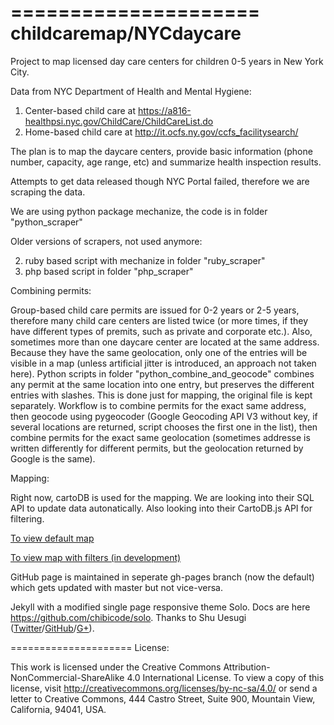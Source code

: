=====================
childcaremap/NYCdaycare
=====================
Project to map licensed day care centers for children 0-5 years in New York City.

Data from NYC Department of Health and Mental Hygiene:

1. Center-based child care at https://a816-healthpsi.nyc.gov/ChildCare/ChildCareList.do
2. Home-based child care at http://it.ocfs.ny.gov/ccfs_facilitysearch/

The plan is to map the daycare centers, provide basic information (phone number, capacity, age range, etc) and summarize health inspection results.

Attempts to get data released though NYC Portal failed, therefore we are scraping the data.

We are using python package mechanize, the code is in folder "python_scraper"

Older versions of scrapers, not used anymore:
  
2. ruby based script with mechanize in folder "ruby_scraper"
3. php based script in folder "php_scraper"

Combining permits:

Group-based child care permits are issued for 0-2 years or 2-5 years, therefore many child care centers are listed twice (or more times, if they have different types of premits, such as private and corporate etc.). Also, sometimes more than one daycare center are located at the same address. Because they have the same geolocation, only one of the entries will be visible in a map (unless artificial jitter is introduced, an approach not taken here). Python scripts in folder "python_combine_and_geocode" combines any permit at the same location into one entry, but preserves the different entries with slashes. This is done just for mapping, the original file is kept separately. Workflow is to combine permits for the exact same address, then geocode using pygeocoder (Google Geocoding API V3 without key, if several locations are returned, script chooses the first one in the list), then combine permits for the exact same geolocation (sometimes addresse is written differently for different permits, but the geolocation returned by Google is the same).

Mapping:

Right now, cartoDB is used for the mapping. We are looking into their SQL API to update data autonatically. Also looking into their CartoDB.js API for filtering.

[To view default map](http://childcaremap.github.io/NYCdaycare/)

[To view map with filters (in development)](http://childcaremap.github.io/NYCdaycare/dev/layer-selector-example.html)

GitHub page is maintained in seperate gh-pages branch (now the default) which gets updated with master but not vice-versa.

Jekyll with a modified single page responsive theme Solo. Docs are here https://github.com/chibicode/solo. Thanks to Shu Uesugi (<a href="http://twitter.com/chibicode">Twitter</a>/<a href="http://github.com/chibicode">GitHub</a>/<a href="https://plus.google.com/110325199858284431541?rel=author">G+</a>).

=====================
License:

This work is licensed under the Creative Commons Attribution-NonCommercial-ShareAlike 4.0 International License. To view a copy of this license, visit http://creativecommons.org/licenses/by-nc-sa/4.0/ or send a letter to Creative Commons, 444 Castro Street, Suite 900, Mountain View, California, 94041, USA.
